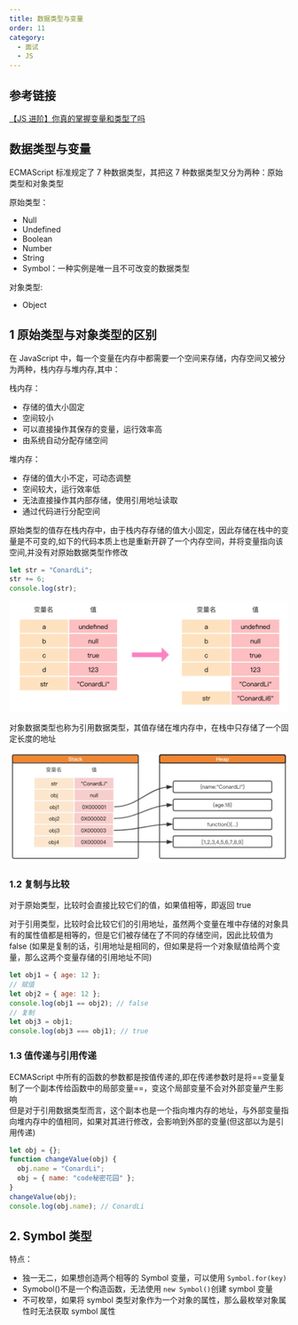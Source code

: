 ```yaml
---
title: 数据类型与变量
order: 11
category:
  - 面试
  - JS
---
```


## 参考链接

[【JS 进阶】你真的掌握变量和类型了吗](https://juejin.cn/post/6844903854882947080#heading-8)

## 数据类型与变量

ECMAScript 标准规定了 7 种数据类型，其把这 7 种数据类型又分为两种：原始类型和对象类型

原始类型：

- Null
- Undefined
- Boolean
- Number
- String
- Symbol：一种实例是唯一且不可改变的数据类型

对象类型:

- Object

## 1 原始类型与对象类型的区别

在 JavaScript 中，每一个变量在内存中都需要一个空间来存储，内存空间又被分为两种，栈内存与堆内存,其中：

栈内存：

- 存储的值大小固定
- 空间较小
- 可以直接操作其保存的变量，运行效率高
- 由系统自动分配存储空间

堆内存：

- 存储的值大小不定，可动态调整
- 空间较大，运行效率低
- 无法直接操作其内部存储，使用引用地址读取
- 通过代码进行分配空间

原始类型的值存在栈内存中，由于栈内存存储的值大小固定，因此存储在栈中的变量是不可变的,如下的代码本质上也是重新开辟了一个内存空间，并将变量指向该空间,并没有对原始数据类型作修改

```js
let str = "ConardLi";
str += 6;
console.log(str);
```

![](/assets/images/修改栈内存.webp)

对象数据类型也称为引用数据类型，其值存储在堆内存中，在栈中只存储了一个固定长度的地址

![](/assets/images/引用数据类型.webp)

### 1.2 复制与比较

对于原始类型，比较时会直接比较它们的值，如果值相等，即返回 true

对于引用类型，比较时会比较它们的引用地址，虽然两个变量在堆中存储的对象具有的属性值都是相等的，但是它们被存储在了不同的存储空间，因此比较值为 false
(如果是复制的话，引用地址是相同的，但如果是将一个对象赋值给两个变量，那么这两个变量存储的引用地址不同)

```js
let obj1 = { age: 12 };
// 赋值
let obj2 = { age: 12 };
console.log(obj1 == obj2); // false
// 复制
let obj3 = obj1;
console.log(obj3 === obj1); // true
```

### 1.3 值传递与引用传递

ECMAScript 中所有的函数的参数都是按值传递的,即在传递参数时是将==变量复制了一个副本传给函数中的局部变量==，变这个局部变量不会对外部变量产生影响  
但是对于引用数据类型而言，这个副本也是一个指向堆内存的地址，与外部变量指向堆内存中的值相同，如果对其进行修改，会影响到外部的变量(但这部以为是引用传递)

```js
let obj = {};
function changeValue(obj) {
  obj.name = "ConardLi";
  obj = { name: "code秘密花园" };
}
changeValue(obj);
console.log(obj.name); // ConardLi
```

## 2. Symbol 类型

特点：

- 独一无二，如果想创造两个相等的 Symbol 变量，可以使用 `Symbol.for(key)`
- Symobol()不是一个构造函数，无法使用 `new Symbol()`创建 symbol 变量
- 不可枚举，如果将 symbol 类型对象作为一个对象的属性，那么最枚举对象属性时无法获取 symbol 属性  
